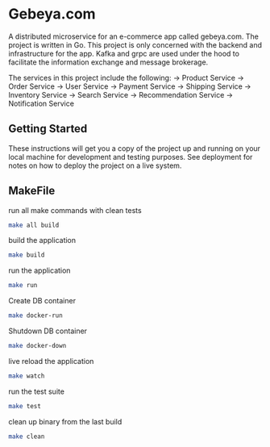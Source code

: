 # Gebeya.com

A distributed microservice for an e-commerce app called gebeya.com. The project is written in Go. This project is only concerned with the backend and infrastructure for the app. Kafka and grpc are used under the hood to facilitate the information exchange and message brokerage. 

The services in this project include the following:
-> Product Service
-> Order Service
-> User Service
-> Payment Service
-> Shipping Service
-> Inventory Service
-> Search Service
-> Recommendation Service
-> Notification Service

## Getting Started

These instructions will get you a copy of the project up and running on your local machine for development and testing purposes. See deployment for notes on how to deploy the project on a live system.

## MakeFile

run all make commands with clean tests
```bash
make all build
```

build the application
```bash
make build
```

run the application
```bash
make run
```

Create DB container
```bash
make docker-run
```

Shutdown DB container
```bash
make docker-down
```

live reload the application
```bash
make watch
```

run the test suite
```bash
make test
```

clean up binary from the last build
```bash
make clean
```